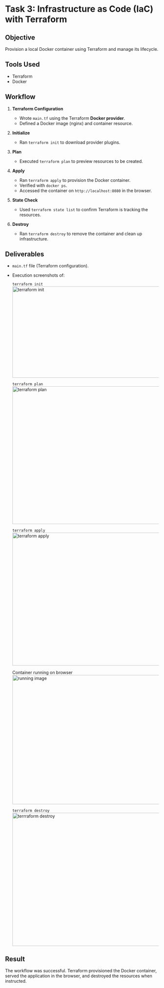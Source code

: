 # Task 3: Infrastructure as Code (IaC) with Terraform

## Objective
Provision a local Docker container using Terraform and manage its lifecycle.

## Tools Used
- Terraform  
- Docker  

## Workflow
1. **Terraform Configuration**  
   - Wrote `main.tf` using the Terraform **Docker provider**.  
   - Defined a Docker image (nginx) and container resource.  

2. **Initialize**  
   - Ran `terraform init` to download provider plugins.  

3. **Plan**  
   - Executed `terraform plan` to preview resources to be created.  

4. **Apply**  
   - Ran `terraform apply` to provision the Docker container.  
   - Verified with `docker ps`.  
   - Accessed the container on `http://localhost:8080` in the browser.  

5. **State Check**  
   - Used `terraform state list` to confirm Terraform is tracking the resources.  

6. **Destroy**  
   - Ran `terraform destroy` to remove the container and clean up infrastructure.  

## Deliverables
- `main.tf` file (Terraform configuration).  
- Execution screenshots of:

  `terraform init`
  <img width="737" height="299" alt="terraform init" src="https://github.com/user-attachments/assets/b4f39723-9877-4eef-994c-6315fbe4fa7b" />

  `terraform plan`
  <img width="759" height="451" alt="terraform plan" src="https://github.com/user-attachments/assets/957057e0-c6c0-4bd1-bbcc-80cd3f721196" />

  `terraform apply`
  <img width="740" height="435" alt="terraform apply" src="https://github.com/user-attachments/assets/b30b2cf9-4499-4f13-b63d-31fbf5cb6bb1" />
  
  Container running on browser
  <img width="948" height="423" alt="running image" src="https://github.com/user-attachments/assets/781fb5bc-4446-4fec-977b-74be48ac9983" />

  `terraform destroy`
  <img width="704" height="436" alt="terrraform destroy" src="https://github.com/user-attachments/assets/b4c846ec-6fec-4430-8b4f-e8b8410efbd1" />


## Result
The workflow was successful. Terraform provisioned the Docker container, served the application in the browser, and destroyed the resources when instructed.

